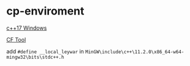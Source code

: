 # cp-enviroment

[c++17 Windows](https://nuwen.net/mingw.html)

[CF Tool](https://github.com/xalanq/cf-tool/releases)

add `#define __local_leywar` in `MinGW\include\c++\11.2.0\x86_64-w64-mingw32\bits\stdc++.h`
